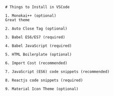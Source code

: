     # Things to Install in VSCode

    1. Monokai++ (optional)
    Great theme

    2. Auto Close Tag (optional)

    3. Babel ES6/ES7 (required)

    4. Babel JavaScript (required)

    5. HTML Boilerplate (optional)

    6. Import Cost (recommended)

    7. JavaScript (ES6) code snippets (recommended)

    8. Reactjs code snippets (required)

    9. Material Icon Theme (optional)